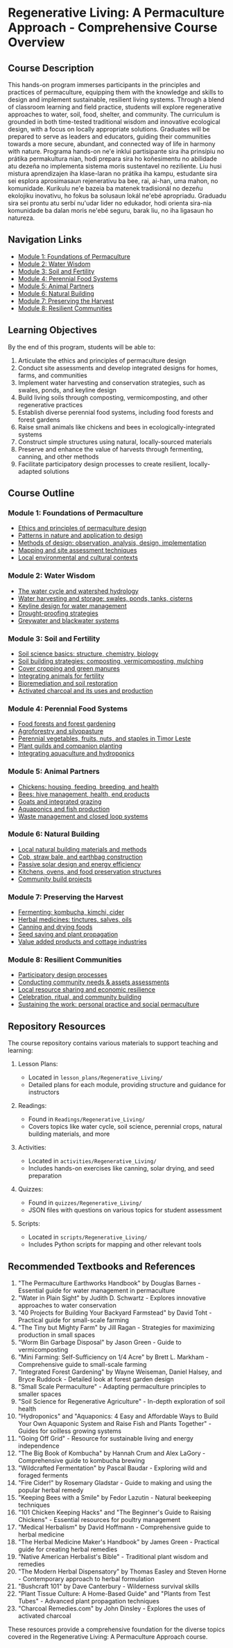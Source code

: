# Regenerative Living: A Permaculture Approach - Comprehensive Course Overview

## Course Description

This hands-on program immerses participants in the principles and practices of permaculture, equipping them with the knowledge and skills to design and implement sustainable, resilient living systems. Through a blend of classroom learning and field practice, students will explore regenerative approaches to water, soil, food, shelter, and community. The curriculum is grounded in both time-tested traditional wisdom and innovative ecological design, with a focus on locally appropriate solutions. Graduates will be prepared to serve as leaders and educators, guiding their communities towards a more secure, abundant, and connected way of life in harmony with nature.
Programa hands-on ne'e inklui partisipante sira iha prinsípiu no prátika permakultura nian, hodi prepara sira ho koñesimentu no abilidade atu dezeña no implementa sistema moris sustentavel no reziliente. Liu husi mistura aprendizajen iha klase-laran no prátika iha kampu, estudante sira sei esplora aprosimasaun rejenerativu ba bee, rai, ai-han, uma mahon, no komunidade. Kurikulu ne'e bazeia ba matenek tradisionál no dezeñu ekolojiku inovativu, ho fokus ba solusaun lokál ne'ebé apropriadu. Graduadu sira sei prontu atu serbí nu'udar lider no edukador, hodi orienta sira-nia komunidade ba dalan moris ne'ebé seguru, barak liu, no iha ligasaun ho natureza.

## Navigation Links

- [Module 1: Foundations of Permaculture](#module-1-foundations-of-permaculture)
- [Module 2: Water Wisdom](#module-2-water-wisdom)
- [Module 3: Soil and Fertility](#module-3-soil-and-fertility)
- [Module 4: Perennial Food Systems](#module-4-perennial-food-systems)
- [Module 5: Animal Partners](#module-5-animal-partners)
- [Module 6: Natural Building](#module-6-natural-building)
- [Module 7: Preserving the Harvest](#module-7-preserving-the-harvest)
- [Module 8: Resilient Communities](#module-8-resilient-communities)

## Learning Objectives

By the end of this program, students will be able to:

1. Articulate the ethics and principles of permaculture design
2. Conduct site assessments and develop integrated designs for homes, farms, and communities
3. Implement water harvesting and conservation strategies, such as swales, ponds, and keyline design
4. Build living soils through composting, vermicomposting, and other regenerative practices
5. Establish diverse perennial food systems, including food forests and forest gardens
6. Raise small animals like chickens and bees in ecologically-integrated systems
7. Construct simple structures using natural, locally-sourced materials
8. Preserve and enhance the value of harvests through fermenting, canning, and other methods
9. Facilitate participatory design processes to create resilient, locally-adapted solutions

## Course Outline

### Module 1: Foundations of Permaculture
- [Ethics and principles of permaculture design](lesson_plans/Regenerative_Living/Regenerative_Living_Module1_Lesson1.txt)
- [Patterns in nature and application to design](lesson_plans/Regenerative_Living/Regenerative_Living_Module1_Lesson2.txt)
- [Methods of design: observation, analysis, design, implementation](lesson_plans/Regenerative_Living/Regenerative_Living_Module1_Lesson3.txt)
- [Mapping and site assessment techniques](lesson_plans/Regenerative_Living/Regenerative_Living_Module1_Lesson4.txt)
- [Local environmental and cultural contexts](lesson_plans/Regenerative_Living/Regenerative_Living_Module1_Lesson5.txt)

### Module 2: Water Wisdom
- [The water cycle and watershed hydrology](lesson_plans/Regenerative_Living/Regenerative_Living_Module2_Lesson1.txt)
- [Water harvesting and storage: swales, ponds, tanks, cisterns](lesson_plans/Regenerative_Living/Regenerative_Living_Module2_Lesson2.txt)
- [Keyline design for water management](lesson_plans/Regenerative_Living/Regenerative_Living_Module2_Lesson3.txt)
- [Drought-proofing strategies](lesson_plans/Regenerative_Living/Regenerative_Living_Module2_Lesson4.txt)
- [Greywater and blackwater systems](lesson_plans/Regenerative_Living/Regenerative_Living_Module2_Lesson5.txt)

### Module 3: Soil and Fertility
- [Soil science basics: structure, chemistry, biology](lesson_plans/Regenerative_Living/Regenerative_Living_Module3_Lesson1.txt)
- [Soil building strategies: composting, vermicomposting, mulching](lesson_plans/Regenerative_Living/Regenerative_Living_Module3_Lesson2.txt)
- [Cover cropping and green manures](lesson_plans/Regenerative_Living/Regenerative_Living_Module3_Lesson3.txt)
- [Integrating animals for fertility](lesson_plans/Regenerative_Living/Regenerative_Living_Module3_Lesson4.txt)
- [Bioremediation and soil restoration](lesson_plans/Regenerative_Living/Regenerative_Living_Module3_Lesson5.txt)
- [Activated charcoal and its uses and production](lesson_plans/Regenerative_Living/Regenerative_Living_Module3_Lesson6.txt)

### Module 4: Perennial Food Systems
- [Food forests and forest gardening](lesson_plans/Regenerative_Living/Regenerative_Living_Module4_Lesson1.txt)
- [Agroforestry and silvopasture](lesson_plans/Regenerative_Living/Regenerative_Living_Module4_Lesson2.txt)
- [Perennial vegetables, fruits, nuts, and staples in Timor Leste](lesson_plans/Regenerative_Living/Regenerative_Living_Module4_Lesson3.txt)
- [Plant guilds and companion planting](lesson_plans/Regenerative_Living/Regenerative_Living_Module4_Lesson4.txt)
- [Integrating aquaculture and hydroponics](lesson_plans/Regenerative_Living/Regenerative_Living_Module4_Lesson5.txt)

### Module 5: Animal Partners
- [Chickens: housing, feeding, breeding, and health](lesson_plans/Regenerative_Living/Regenerative_Living_Module5_Lesson1.txt)
- [Bees: hive management, health, end products](lesson_plans/Regenerative_Living/Regenerative_Living_Module5_Lesson2.txt)
- [Goats and integrated grazing](lesson_plans/Regenerative_Living/Regenerative_Living_Module5_Lesson3.txt)
- [Aquaponics and fish production](lesson_plans/Regenerative_Living/Regenerative_Living_Module5_Lesson4.txt)
- [Waste management and closed loop systems](lesson_plans/Regenerative_Living/Regenerative_Living_Module5_Lesson5.txt)

### Module 6: Natural Building
- [Local natural building materials and methods](lesson_plans/Regenerative_Living/Regenerative_Living_Module6_Lesson1.txt)
- [Cob, straw bale, and earthbag construction](lesson_plans/Regenerative_Living/Regenerative_Living_Module6_Lesson2.txt)
- [Passive solar design and energy efficiency](lesson_plans/Regenerative_Living/Regenerative_Living_Module6_Lesson3.txt)
- [Kitchens, ovens, and food preservation structures](lesson_plans/Regenerative_Living/Regenerative_Living_Module6_Lesson4.txt)
- [Community build projects](lesson_plans/Regenerative_Living/Regenerative_Living_Module6_Lesson5.txt)

### Module 7: Preserving the Harvest
- [Fermenting: kombucha, kimchi, cider](lesson_plans/Regenerative_Living/Regenerative_Living_Module7_Lesson1.txt)
- [Herbal medicines: tinctures, salves, oils](lesson_plans/Regenerative_Living/Regenerative_Living_Module7_Lesson2.txt)
- [Canning and drying foods](lesson_plans/Regenerative_Living/Regenerative_Living_Module7_Lesson3.txt)
- [Seed saving and plant propagation](lesson_plans/Regenerative_Living/Regenerative_Living_Module7_Lesson4.txt)
- [Value added products and cottage industries](lesson_plans/Regenerative_Living/Regenerative_Living_Module7_Lesson5.txt)

### Module 8: Resilient Communities
- [Participatory design processes](lesson_plans/Regenerative_Living/Regenerative_Living_Module8_Lesson1.txt)
- [Conducting community needs & assets assessments](lesson_plans/Regenerative_Living/Regenerative_Living_Module8_Lesson2.txt)
- [Local resource sharing and economic resilience](lesson_plans/Regenerative_Living/Regenerative_Living_Module8_Lesson3.txt)
- [Celebration, ritual, and community building](lesson_plans/Regenerative_Living/Regenerative_Living_Module8_Lesson4.txt)
- [Sustaining the work: personal practice and social permaculture](lesson_plans/Regenerative_Living/Regenerative_Living_Module8_Lesson5.txt)

## Repository Resources

The course repository contains various materials to support teaching and learning:

1. Lesson Plans:
   - Located in `lesson_plans/Regenerative_Living/`
   - Detailed plans for each module, providing structure and guidance for instructors

2. Readings:
   - Found in `Readings/Regenerative_Living/`
   - Covers topics like water cycle, soil science, perennial crops, natural building materials, and more

3. Activities:
   - Located in `activities/Regenerative_Living/`
   - Includes hands-on exercises like canning, solar drying, and seed preparation

4. Quizzes:
   - Found in `quizzes/Regenerative_Living/`
   - JSON files with questions on various topics for student assessment

5. Scripts:
   - Located in `scripts/Regenerative_Living/`
   - Includes Python scripts for mapping and other relevant tools

## Recommended Textbooks and References

1. "The Permaculture Earthworks Handbook" by Douglas Barnes - Essential guide for water management in permaculture
2. "Water in Plain Sight" by Judith D. Schwartz - Explores innovative approaches to water conservation
3. "40 Projects for Building Your Backyard Farmstead" by David Toht - Practical guide for small-scale farming
4. "The Tiny but Mighty Farm" by Jill Ragan - Strategies for maximizing production in small spaces
5. "Worm Bin Garbage Disposal" by Jason Green - Guide to vermicomposting
6. "Mini Farming: Self-Sufficiency on 1/4 Acre" by Brett L. Markham - Comprehensive guide to small-scale farming
7. "Integrated Forest Gardening" by Wayne Weiseman, Daniel Halsey, and Bryce Ruddock - Detailed look at forest garden design
8. "Small Scale Permaculture" - Adapting permaculture principles to smaller spaces
9. "Soil Science for Regenerative Agriculture" - In-depth exploration of soil health
10. "Hydroponics" and "Aquaponics: 4 Easy and Affordable Ways to Build Your Own Aquaponic System and Raise Fish and Plants Together" - Guides for soilless growing systems
11. "Going Off Grid" - Resource for sustainable living and energy independence
12. "The Big Book of Kombucha" by Hannah Crum and Alex LaGory - Comprehensive guide to kombucha brewing
13. "Wildcrafted Fermentation" by Pascal Baudar - Exploring wild and foraged ferments
14. "Fire Cider!" by Rosemary Gladstar - Guide to making and using the popular herbal remedy
15. "Keeping Bees with a Smile" by Fedor Lazutin - Natural beekeeping techniques
16. "101 Chicken Keeping Hacks" and "The Beginner's Guide to Raising Chickens" - Essential resources for poultry management
17. "Medical Herbalism" by David Hoffmann - Comprehensive guide to herbal medicine
18. "The Herbal Medicine Maker's Handbook" by James Green - Practical guide for creating herbal remedies
19. "Native American Herbalist's Bible" - Traditional plant wisdom and remedies
20. "The Modern Herbal Dispensatory" by Thomas Easley and Steven Horne - Contemporary approach to herbal formulation
21. "Bushcraft 101" by Dave Canterbury - Wilderness survival skills
22. "Plant Tissue Culture: A Home-Based Guide" and "Plants from Test Tubes" - Advanced plant propagation techniques
23. "Charcoal Remedies.com" by John Dinsley - Explores the uses of activated charcoal

These resources provide a comprehensive foundation for the diverse topics covered in the Regenerative Living: A Permaculture Approach course.
